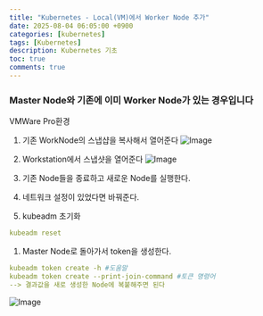 ```yaml
---
title: "Kubernetes - Local(VM)에서 Worker Node 추가"
date: 2025-08-04 06:05:00 +0900
categories: [kubernetes]
tags: [Kubernetes]
description: Kubernetes 기초
toc: true
comments: true
---
```


### Master Node와 기존에 이미 Worker Node가 있는 경우입니다

VMWare Pro환경

1. 기존 WorkNode의 스냅샵을 복사해서 열어준다
![Image](https://prod-files-secure.s3.us-west-2.amazonaws.com/e6db513d-ec54-40ff-aa74-2487b0bcfe15/21b55de0-e97e-4c3e-8482-c14068e3facf/Untitled.png?X-Amz-Algorithm=AWS4-HMAC-SHA256&X-Amz-Content-Sha256=UNSIGNED-PAYLOAD&X-Amz-Credential=ASIAZI2LB466SWBXKDXP%2F20250805%2Fus-west-2%2Fs3%2Faws4_request&X-Amz-Date=20250805T002828Z&X-Amz-Expires=3600&X-Amz-Security-Token=IQoJb3JpZ2luX2VjEBcaCXVzLXdlc3QtMiJHMEUCIQCjVprs7VNQHAdK%2FNZgaNJiEoxTTe%2FnBZpMQKk2A5UltgIgEQdZwXfTgH4N9zziSYQC8g6ZdvNC6%2BWc3cVYl%2FkiEsAq%2FwMIUBAAGgw2Mzc0MjMxODM4MDUiDHxJ3MmMCmei5ICiVCrcA48vpktvJBIdAY%2BMBrR1XpJXt%2Bdp17xUd9xZkaqurecMxz%2FUaulrqqtZnspXQ7EWJKjm1fr%2BaALTF%2FMyPstPbH8AwLvA0Hv1e77I46L8%2B85dCiB4VCvGTvdGr1pi1%2Fff%2B799YgqDmRtibjhen8ZQh%2FBd7d6YqHg6vaG6DSg12VAT6aH56Dxu9lgQD6d1%2BsDhBs9ADqOUxRSk5nbCr%2FkXion31tgLD4jJEsaMn8V5QNKC2LLGaeaJhOC1veq4nAM5lqnd2080XfWYDM47mYlk1e0yGoFteB1Gcjccs93vOG9FgrWEgjlwTH4bO51I%2B%2FQ8he2w6YckjfNcKrBi%2F%2FT2iWDhHoHc6rZxRsmos04NTdIXfe8MIg5cMEitdvVIsJnk25e48wpJ0EqNLsleTJhbKmmfGSh5YLIpk%2F8bqktdISXixeSwyyj8kS647N7dXY6PxUj5GKrtVv28ti%2BjNmoqDXx68j0sQmKwUyMUpc0rXmf3N8P7gzemwRhekP8UBwX%2BuxEnFI%2BRJL5ea2AdmA6U7bsEGqiiu6H3pb4niu6%2Fuek2xGhDSxPSgp1jxUEIBpnQ1K%2Fyf9k5sEW5tMqI6AsAJTJDgXu0jE%2BGQjtQP4%2BM1DVCoiH34i5LGdf4hizXMIz0xMQGOqUBfScHBrL8PyZGh%2F2kzHoefmsSBasdSqq0rCi%2BnIY332q44izl0sNwaCEyc8QJV7k2RfBXS8ZbE%2BVlF3eVJnk9hc6pLDEoYNo2NJBdwVG2UNhtuG2bIpkdaJ3Vel4oOls7YBYD7v8BupW720dtU9IHprlIsij2vstdlbKBSEZcxl974SsTRNh1k3%2BZBWUvsfs5y0Frx5N0coE%2BHzUp2H8JKpiA9kMo&X-Amz-Signature=a489f07df962ba15b3df8dc8ca9e9fe24f91f8b3729134b468690dbd138acd3b&X-Amz-SignedHeaders=host&x-amz-checksum-mode=ENABLED&x-id=GetObject)

1. Workstation에서 스냅샷을 열어준다
![Image](https://prod-files-secure.s3.us-west-2.amazonaws.com/e6db513d-ec54-40ff-aa74-2487b0bcfe15/f970e8c2-39e0-470f-823e-d9c5606d3fd1/Untitled.png?X-Amz-Algorithm=AWS4-HMAC-SHA256&X-Amz-Content-Sha256=UNSIGNED-PAYLOAD&X-Amz-Credential=ASIAZI2LB466SWBXKDXP%2F20250805%2Fus-west-2%2Fs3%2Faws4_request&X-Amz-Date=20250805T002828Z&X-Amz-Expires=3600&X-Amz-Security-Token=IQoJb3JpZ2luX2VjEBcaCXVzLXdlc3QtMiJHMEUCIQCjVprs7VNQHAdK%2FNZgaNJiEoxTTe%2FnBZpMQKk2A5UltgIgEQdZwXfTgH4N9zziSYQC8g6ZdvNC6%2BWc3cVYl%2FkiEsAq%2FwMIUBAAGgw2Mzc0MjMxODM4MDUiDHxJ3MmMCmei5ICiVCrcA48vpktvJBIdAY%2BMBrR1XpJXt%2Bdp17xUd9xZkaqurecMxz%2FUaulrqqtZnspXQ7EWJKjm1fr%2BaALTF%2FMyPstPbH8AwLvA0Hv1e77I46L8%2B85dCiB4VCvGTvdGr1pi1%2Fff%2B799YgqDmRtibjhen8ZQh%2FBd7d6YqHg6vaG6DSg12VAT6aH56Dxu9lgQD6d1%2BsDhBs9ADqOUxRSk5nbCr%2FkXion31tgLD4jJEsaMn8V5QNKC2LLGaeaJhOC1veq4nAM5lqnd2080XfWYDM47mYlk1e0yGoFteB1Gcjccs93vOG9FgrWEgjlwTH4bO51I%2B%2FQ8he2w6YckjfNcKrBi%2F%2FT2iWDhHoHc6rZxRsmos04NTdIXfe8MIg5cMEitdvVIsJnk25e48wpJ0EqNLsleTJhbKmmfGSh5YLIpk%2F8bqktdISXixeSwyyj8kS647N7dXY6PxUj5GKrtVv28ti%2BjNmoqDXx68j0sQmKwUyMUpc0rXmf3N8P7gzemwRhekP8UBwX%2BuxEnFI%2BRJL5ea2AdmA6U7bsEGqiiu6H3pb4niu6%2Fuek2xGhDSxPSgp1jxUEIBpnQ1K%2Fyf9k5sEW5tMqI6AsAJTJDgXu0jE%2BGQjtQP4%2BM1DVCoiH34i5LGdf4hizXMIz0xMQGOqUBfScHBrL8PyZGh%2F2kzHoefmsSBasdSqq0rCi%2BnIY332q44izl0sNwaCEyc8QJV7k2RfBXS8ZbE%2BVlF3eVJnk9hc6pLDEoYNo2NJBdwVG2UNhtuG2bIpkdaJ3Vel4oOls7YBYD7v8BupW720dtU9IHprlIsij2vstdlbKBSEZcxl974SsTRNh1k3%2BZBWUvsfs5y0Frx5N0coE%2BHzUp2H8JKpiA9kMo&X-Amz-Signature=6e95f0439f7b5bcdc1e77c9d424fc46ececd2765d3e66f2e624afc149a4a059a&X-Amz-SignedHeaders=host&x-amz-checksum-mode=ENABLED&x-id=GetObject)

1. 기존 Node들을 종료하고 새로운 Node를 실행한다.
1. 네트워크 설정이 있었다면 바꿔준다.
1. kubeadm 초기화
```yaml
kubeadm reset
```

1. Master Node로 돌아가서 token을 생성한다.
```yaml
kubeadm token create -h #도움말
kubeadm token create --print-join-command #토큰 명령어
--> 결과값을 새로 생성한 Node에 복붙해주면 된다
```

![Image](https://prod-files-secure.s3.us-west-2.amazonaws.com/e6db513d-ec54-40ff-aa74-2487b0bcfe15/f3aff170-0497-48fa-9f87-e4431356d68c/Untitled.png?X-Amz-Algorithm=AWS4-HMAC-SHA256&X-Amz-Content-Sha256=UNSIGNED-PAYLOAD&X-Amz-Credential=ASIAZI2LB466SWBXKDXP%2F20250805%2Fus-west-2%2Fs3%2Faws4_request&X-Amz-Date=20250805T002828Z&X-Amz-Expires=3600&X-Amz-Security-Token=IQoJb3JpZ2luX2VjEBcaCXVzLXdlc3QtMiJHMEUCIQCjVprs7VNQHAdK%2FNZgaNJiEoxTTe%2FnBZpMQKk2A5UltgIgEQdZwXfTgH4N9zziSYQC8g6ZdvNC6%2BWc3cVYl%2FkiEsAq%2FwMIUBAAGgw2Mzc0MjMxODM4MDUiDHxJ3MmMCmei5ICiVCrcA48vpktvJBIdAY%2BMBrR1XpJXt%2Bdp17xUd9xZkaqurecMxz%2FUaulrqqtZnspXQ7EWJKjm1fr%2BaALTF%2FMyPstPbH8AwLvA0Hv1e77I46L8%2B85dCiB4VCvGTvdGr1pi1%2Fff%2B799YgqDmRtibjhen8ZQh%2FBd7d6YqHg6vaG6DSg12VAT6aH56Dxu9lgQD6d1%2BsDhBs9ADqOUxRSk5nbCr%2FkXion31tgLD4jJEsaMn8V5QNKC2LLGaeaJhOC1veq4nAM5lqnd2080XfWYDM47mYlk1e0yGoFteB1Gcjccs93vOG9FgrWEgjlwTH4bO51I%2B%2FQ8he2w6YckjfNcKrBi%2F%2FT2iWDhHoHc6rZxRsmos04NTdIXfe8MIg5cMEitdvVIsJnk25e48wpJ0EqNLsleTJhbKmmfGSh5YLIpk%2F8bqktdISXixeSwyyj8kS647N7dXY6PxUj5GKrtVv28ti%2BjNmoqDXx68j0sQmKwUyMUpc0rXmf3N8P7gzemwRhekP8UBwX%2BuxEnFI%2BRJL5ea2AdmA6U7bsEGqiiu6H3pb4niu6%2Fuek2xGhDSxPSgp1jxUEIBpnQ1K%2Fyf9k5sEW5tMqI6AsAJTJDgXu0jE%2BGQjtQP4%2BM1DVCoiH34i5LGdf4hizXMIz0xMQGOqUBfScHBrL8PyZGh%2F2kzHoefmsSBasdSqq0rCi%2BnIY332q44izl0sNwaCEyc8QJV7k2RfBXS8ZbE%2BVlF3eVJnk9hc6pLDEoYNo2NJBdwVG2UNhtuG2bIpkdaJ3Vel4oOls7YBYD7v8BupW720dtU9IHprlIsij2vstdlbKBSEZcxl974SsTRNh1k3%2BZBWUvsfs5y0Frx5N0coE%2BHzUp2H8JKpiA9kMo&X-Amz-Signature=18ea19e8ce018140da31259d449e7dfbf5738af7700da38122eab795512a865b&X-Amz-SignedHeaders=host&x-amz-checksum-mode=ENABLED&x-id=GetObject)


